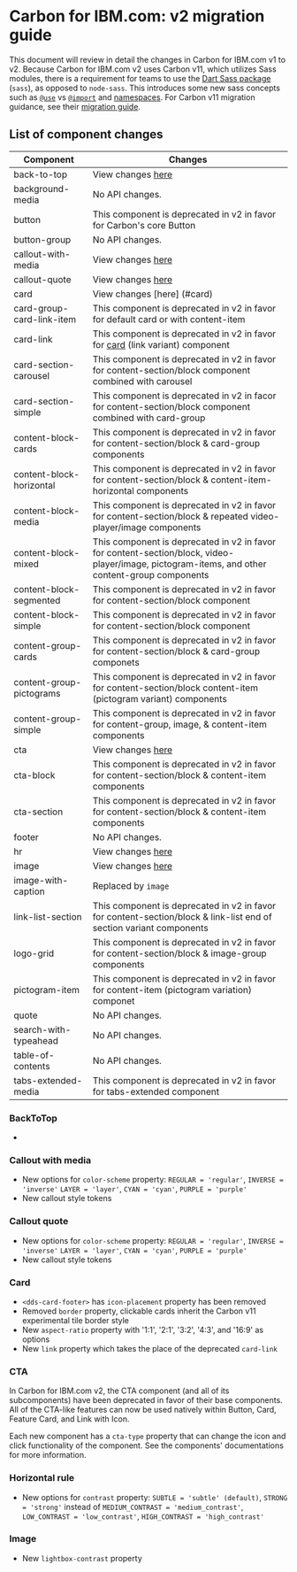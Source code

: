 # Carbon for IBM.com: v2 migration guide

This document will review in detail the changes in Carbon for IBM.com v1 to
v2. Because Carbon for IBM.com v2 uses Carbon v11, which utilizes Sass
modules, there is a requirement for teams to use the
[Dart Sass package](https://sass-lang.com/dart-sass) (`sass`), as opposed to
`node-sass`. This introduces some new sass concepts such as
[`@use`](https://sass-lang.com/documentation/at-rules/use) vs
[`@import`](https://sass-lang.com/documentation/at-rules/import) and
[namespaces](https://sass-lang.com/documentation/at-rules/use#choosing-a-namespace).
For Carbon v11 migration guidance, see their
[migration guide](https://github.com/carbon-design-system/carbon/blob/main/docs/migration/v11.md).

## List of component changes

| Component                 | Changes                                |
| ------------------------- | -------------------------------------- |
| back-to-top               | View changes [here](#backtotop)        |
| background-media          | No API changes.                        |
| button                    | This component is deprecated in v2 in favor for Carbon's core Button |
| button-group              | No API changes. |
| callout-with-media        | View changes [here](#callout-with-media)          |
| callout-quote             | View changes [here](#callout-quote)          |
| card                      | View changes [here] (#card)            |
| card-group-card-link-item | This component is deprecated in v2 in favor for default card or with content-item |
| card-link                 | This component is deprecated in v2 in favor for [card](#card)  (link variant) component |
| card-section-carousel     | This component is deprecated in v2 in favor for content-section/block component combined with carousel |
| card-section-simple       | This component is deprecated in v2 in facor for content-section/block component combined with card-group |
| content-block-cards       | This component is deprecated in v2 in favor for content-section/block & card-group components |
| content-block-horizontal  | This component is deprecated in v2 in favor for content-section/block & content-item-horizontal components|
| content-block-media       | This component is deprecated in v2 in favor for content-section/block & repeated video-player/image components
| content-block-mixed       | This component is deprecated in v2 in favor for content-section/block, video-player/image, pictogram-items, and other content-group components |
| content-block-segmented   | This component is deprecated in v2 in favor for content-section/block component |
| content-block-simple      | This component is deprecated in v2 in favor for content-section/block component |
| content-group-cards       | This component is deprecated in v2 in favor for content-section/block & card-group componets |
| content-group-pictograms  | This component is deprecated in v2 in favor for content-section/block content-item (pictogram variant) components |
| content-group-simple      | This component is deprecated in v2 in favor for content-group, image, & content-item components |
| cta                       | View changes [here](#cta) |
| cta-block                 | This component is deprecated in v2 in favor for content-section/block & content-item components |
| cta-section               | This component is deprecated in v2 in favor for content-section/block & content-item components |
| footer                    | No API changes. |
| hr                        | View changes [here](#horizontal-rule)                      |
| image                     | View changes [here](#image)            |
| image-with-caption        | Replaced by `image`                    |
| link-list-section         | This component is deprecated in v2 in favor for content-section/block & link-list end of section variant components |
| logo-grid                 | This component is deprecated in v2 in favor for content-section/block & image-group components |
| pictogram-item            | This component is deprecated in v2 in favor for content-item (pictogram variation) componet |
| quote                     | No API changes.                        |
| search-with-typeahead     | No API changes.                        |
| table-of-contents         | No API changes.                        |
| tabs-extended-media       | This component is deprecated in v2 in favor for tabs-extended component |


### BackToTop

- 

### Callout with media

- New options for `color-scheme` property: `REGULAR = 'regular'`, `INVERSE = 'inverse'` `LAYER = 'layer'`, `CYAN = 'cyan'`, `PURPLE = 'purple'`
- New callout style tokens

### Callout quote

- New options for `color-scheme` property: `REGULAR = 'regular'`, `INVERSE = 'inverse'` `LAYER = 'layer'`, `CYAN = 'cyan'`, `PURPLE = 'purple'`
- New callout style tokens

### Card

- `<dds-card-footer>` has `icon-placement` property has been removed
- Removed `border` property, clickable cards inherit the Carbon v11 experimental tile border style
- New `aspect-ratio` property with '1:1', '2:1', '3:2', '4:3', and '16:9' as options
- New `link` property which takes the place of the deprecated `card-link`

### CTA

In Carbon for IBM.com v2, the CTA component (and all of its subcomponents) have been deprecated in favor of their base components.
All of the CTA-like features can now be used natively within Button, Card, Feature Card, and Link with Icon.

Each new component has a `cta-type` property that can change the icon and click functionality of the component. See the components' 
documentations for more information.

### Horizontal rule

- New options for `contrast` property: `SUBTLE = 'subtle' (default)`, `STRONG = 'strong'` instead of `MEDIUM_CONTRAST = 'medium_contrast'`, `LOW_CONTRAST = 'low_contrast'`, `HIGH_CONTRAST = 'high_contrast'`

### Image

- New `lightbox-contrast` property